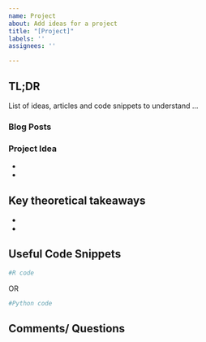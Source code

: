 ```yaml
---
name: Project
about: Add ideas for a project
title: "[Project]"
labels: ''
assignees: ''

---
```


## TL;DR
List of ideas, articles and code snippets to understand ...

### Blog Posts


### Project Idea
-
-

## Key theoretical takeaways
* 
* 

## Useful Code Snippets
```R
#R code
```
OR

```Python
#Python code
```

## Comments/ Questions
